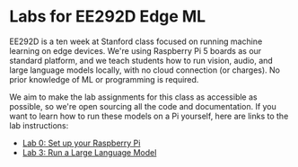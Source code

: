 # Labs for EE292D Edge ML

EE292D is a ten week at Stanford class focused on running machine learning on
edge devices. We're using Raspberry Pi 5 boards as our standard platform, and
we teach students how to run vision, audio, and large language models locally,
with no cloud connection (or charges). No prior knowledge of ML or programming
is required.

We aim to make the lab assignments for this class as accessible as possible, so
we're open sourcing all the code and documentation. If you want to learn how to
run these models on a Pi yourself, here are links to the lab instructions:

 * [Lab 0: Set up your Raspberry Pi](https://github.com/ee292d/labs/blob/main/lab0/README.md)
 * [Lab 3: Run a Large Language Model](https://github.com/ee292d/labs/blob/main/lab3/README.md)
